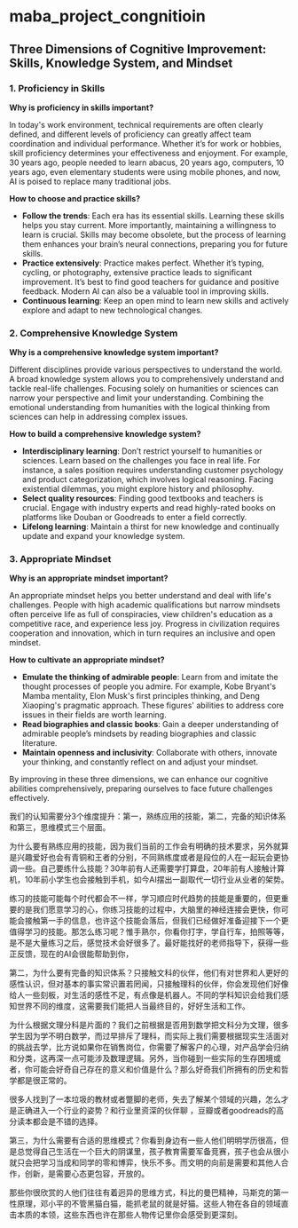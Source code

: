 # maba_project_congnitioin
## Three Dimensions of Cognitive Improvement: Skills, Knowledge System, and Mindset

### 1. Proficiency in Skills

**Why is proficiency in skills important?**

In today's work environment, technical requirements are often clearly defined, and different levels of proficiency can greatly affect team coordination and individual performance. Whether it’s for work or hobbies, skill proficiency determines your effectiveness and enjoyment. For example, 30 years ago, people needed to learn abacus, 20 years ago, computers, 10 years ago, even elementary students were using mobile phones, and now, AI is poised to replace many traditional jobs.

**How to choose and practice skills?**

- **Follow the trends**: Each era has its essential skills. Learning these skills helps you stay current. More importantly, maintaining a willingness to learn is crucial. Skills may become obsolete, but the process of learning them enhances your brain’s neural connections, preparing you for future skills.
- **Practice extensively**: Practice makes perfect. Whether it’s typing, cycling, or photography, extensive practice leads to significant improvement. It’s best to find good teachers for guidance and positive feedback. Modern AI can also be a valuable tool in improving skills.
- **Continuous learning**: Keep an open mind to learn new skills and actively explore and adapt to new technological changes.

### 2. Comprehensive Knowledge System

**Why is a comprehensive knowledge system important?**

Different disciplines provide various perspectives to understand the world. A broad knowledge system allows you to comprehensively understand and tackle real-life challenges. Focusing solely on humanities or sciences can narrow your perspective and limit your understanding. Combining the emotional understanding from humanities with the logical thinking from sciences can help in addressing complex issues.

**How to build a comprehensive knowledge system?**

- **Interdisciplinary learning**: Don’t restrict yourself to humanities or sciences. Learn based on the challenges you face in real life. For instance, a sales position requires understanding customer psychology and product categorization, which involves logical reasoning. Facing existential dilemmas, you might explore history and philosophy.
- **Select quality resources**: Finding good textbooks and teachers is crucial. Engage with industry experts and read highly-rated books on platforms like Douban or Goodreads to enter a field correctly.
- **Lifelong learning**: Maintain a thirst for new knowledge and continually update and expand your knowledge system.

### 3. Appropriate Mindset

**Why is an appropriate mindset important?**

An appropriate mindset helps you better understand and deal with life's challenges. People with high academic qualifications but narrow mindsets often perceive life as full of conspiracies, view children's education as a competitive race, and experience less joy. Progress in civilization requires cooperation and innovation, which in turn requires an inclusive and open mindset.

**How to cultivate an appropriate mindset?**

- **Emulate the thinking of admirable people**: Learn from and imitate the thought processes of people you admire. For example, Kobe Bryant's Mamba mentality, Elon Musk's first principles thinking, and Deng Xiaoping's pragmatic approach. These figures' abilities to address core issues in their fields are worth learning.
- **Read biographies and classic books**: Gain a deeper understanding of admirable people’s mindsets by reading biographies and classic literature.
- **Maintain openness and inclusivity**: Collaborate with others, innovate your thinking, and constantly reflect on and adjust your mindset.

By improving in these three dimensions, we can enhance our cognitive abilities comprehensively, preparing ourselves to face future challenges effectively.

我们的认知需要分3个维度提升：第一，熟练应用的技能，第二，完备的知识体系和第三，思维模式三个层面。

为什么要有熟练应用的技能，因为我们当前的工作会有明确的技术要求，另外就算是兴趣爱好也会有青铜和王者的分别，不同熟练度或者是段位的人在一起玩会更协调一些。自己要练什么技能？30年前有人还需要学打算盘，20年前有人接触计算机，10年前小学生也会接触到手机，如今AI摆出一副取代一切行业从业者的架势。

练习的技能可能每个时代都会不一样，学习顺应时代趋势的技能是重要的，但更重要的是我们愿意学习的心，你练习技能的过程中，大脑里的神经连接会更快，你可能会接触第一手的信息，也许这个技能会落后，但我们已经做好准备迎接下一个更值得学习的技能。那怎么练习呢？惟手熟尔，你看你打字，学自行车，拍照等等，是不是大量练习之后，感觉技术会好很多了。最好能找好的老师指导下，获得一些正反馈，现在的AI会很能帮助到你，

第二，为什么要有完备的知识体系？只接触文科的伙伴，他们有对世界和人更好的感性认识，但对基本的事实常识置若罔闻，只接触理科的伙伴，你会发现他们好像给人一些刻板，对生活的感性不足，有点像是机器人。不同的学科知识会给我们感知世界不同的维度，这需要我们能把人当最终目的，好好生活和工作。

为什么根据文理分科是片面的？我们之前根据是否用到数学把文科分为文理，很多学生因为学不明白数学，而过早排斥了理科，而实际上我们需要根据现实生活面对的挑战去学，比方说如果你在销售岗位，你需要了解客户的心理，对产品学会归纳和分类，这再深一点可能涉及数理逻辑。另外，当你碰到一些实际的生存困境或者，你可能会好奇自己存在的意义和价值是什么？那么好奇我们所拥有的历史和哲学都是很正常的。

很多人找到了一本垃圾的教材或者蹩脚的老师，失去了解某个领域的兴趣，怎么才是正确进入一个行业的姿势？和行业里资深的伙伴聊 ，豆瓣或者goodreads的高分读本都会是不错的选择。

第三，为什么需要有合适的思维模式？你看到身边有一些人他们明明学历很高，但是总觉得自己生活在一个巨大的阴谋里，孩子教育需要军备竞赛，孩子也会从很小就只会把学习当成和同学的零和博弈，快乐不多。而文明的向前是需要和其他人合作，创新，是需要心态更包容，开放的。

那些你很欣赏的人他们往往有着迥异的思维方式，科比的曼巴精神，马斯克的第一性原理，邓小平的不管黑猫白猫，能抓老鼠的就是好猫。这些人物在各自的领域直击本质的本领，这些东西也许在那些人物传记里你会感受到更深刻。

